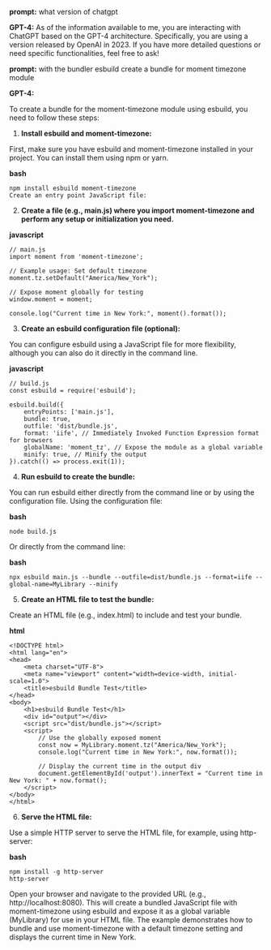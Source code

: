 **prompt:** what version of chatgpt

**GPT-4:** As of the information available to me, you are interacting with ChatGPT based on the GPT-4 architecture. Specifically, you are using a version released by OpenAI in 2023. 
If you have more detailed questions or need specific functionalities, feel free to ask!

**prompt:** with the bundler esbuild create a bundle for moment timezone module

**GPT-4:**

To create a bundle for the moment-timezone module using esbuild, you need to follow these steps:

1. **Install esbuild and moment-timezone:**

First, make sure you have esbuild and moment-timezone installed in your project. You can install them using npm or yarn.

**bash**
```
npm install esbuild moment-timezone
Create an entry point JavaScript file:
```

2. **Create a file (e.g., main.js) where you import moment-timezone and perform any setup or initialization you need.**

**javascript**
```
// main.js
import moment from 'moment-timezone';

// Example usage: Set default timezone
moment.tz.setDefault("America/New_York");

// Expose moment globally for testing
window.moment = moment;

console.log("Current time in New York:", moment().format());
```

3. **Create an esbuild configuration file (optional):**

You can configure esbuild using a JavaScript file for more flexibility, although you can also do it directly in the command line.

**javascript**
```
// build.js
const esbuild = require('esbuild');

esbuild.build({
    entryPoints: ['main.js'],
    bundle: true,
    outfile: 'dist/bundle.js',
    format: 'iife', // Immediately Invoked Function Expression format for browsers
    globalName: 'moment_tz', // Expose the module as a global variable
    minify: true, // Minify the output
}).catch(() => process.exit(1));
```

4. **Run esbuild to create the bundle:**

You can run esbuild either directly from the command line or by using the configuration file.
Using the configuration file:

**bash**
```
node build.js
```

Or directly from the command line:

**bash**
```
npx esbuild main.js --bundle --outfile=dist/bundle.js --format=iife --global-name=MyLibrary --minify
```

5. **Create an HTML file to test the bundle:**

Create an HTML file (e.g., index.html) to include and test your bundle.

**html**
```
<!DOCTYPE html>
<html lang="en">
<head>
    <meta charset="UTF-8">
    <meta name="viewport" content="width=device-width, initial-scale=1.0">
    <title>esbuild Bundle Test</title>
</head>
<body>
    <h1>esbuild Bundle Test</h1>
    <div id="output"></div>
    <script src="dist/bundle.js"></script>
    <script>
        // Use the globally exposed moment
        const now = MyLibrary.moment.tz("America/New_York");
        console.log("Current time in New York:", now.format());

        // Display the current time in the output div
        document.getElementById('output').innerText = "Current time in New York: " + now.format();
    </script>
</body>
</html>
```

6. **Serve the HTML file:**

Use a simple HTTP server to serve the HTML file, for example, using http-server:

**bash**
```
npm install -g http-server
http-server
```

Open your browser and navigate to the provided URL (e.g., http://localhost:8080).
This will create a bundled JavaScript file with moment-timezone using esbuild and expose it as a global variable (MyLibrary) for use in your HTML file. 
The example demonstrates how to bundle and use moment-timezone with a default timezone setting and displays the current time in New York.

